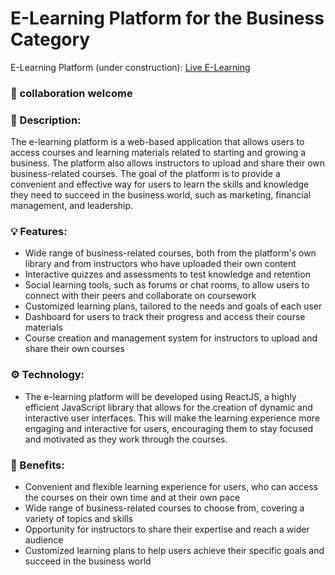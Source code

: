 # <h1>E-Learning Platform for the Business Category</h1>

E-Learning Platform (under construction): <a href="https://busilearn.vercel.app/">Live E-Learning</a>

<h3>🤝 collaboration welcome</h3>

<h3>📝 Description:</h3>

The e-learning platform is a web-based application that allows users to access courses and learning materials related to starting and growing a business. The platform also allows instructors to upload and share their own business-related courses. The goal of the platform is to provide a convenient and effective way for users to learn the skills and knowledge they need to succeed in the business world, such as marketing, financial management, and leadership.

<h3>💡 Features:</h3>

- Wide range of business-related courses, both from the platform's own library and from instructors who have uploaded their own content
- Interactive quizzes and assessments to test knowledge and retention
- Social learning tools, such as forums or chat rooms, to allow users to connect with their peers and collaborate on coursework
- Customized learning plans, tailored to the needs and goals of each user
- Dashboard for users to track their progress and access their course materials
- Course creation and management system for instructors to upload and share their own courses

<h3>⚙️ Technology:</h3>

- The e-learning platform will be developed using ReactJS, a highly efficient JavaScript library that allows for the creation of dynamic and interactive user interfaces. This will make the learning experience more engaging and interactive for users, encouraging them to stay focused and motivated as they work through the courses.

<h3>🤌 Benefits:</h3>

- Convenient and flexible learning experience for users, who can access the courses on their own time and at their own pace
- Wide range of business-related courses to choose from, covering a variety of topics and skills
- Opportunity for instructors to share their expertise and reach a wider audience
- Customized learning plans to help users achieve their specific goals and succeed in the business world